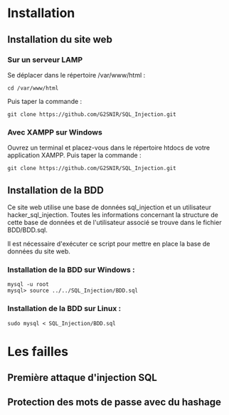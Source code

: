 # Installation

## Installation du site web

### Sur un serveur LAMP

Se déplacer dans le répertoire /var/www/html :

    cd /var/www/html

Puis taper la commande :

    git clone https://github.com/G2SNIR/SQL_Injection.git

### Avec XAMPP sur Windows

Ouvrez un terminal et placez-vous dans le répertoire htdocs de votre application XAMPP. Puis taper la commande :

    git clone https://github.com/G2SNIR/SQL_Injection.git

## Installation de la BDD

Ce site web utilise une base de données sql_injection et un utilisateur hacker_sql_injection. Toutes les informations concernant la structure de cette base de données et de l'utilisateur associé se trouve dans le fichier BDD/BDD.sql.

Il est nécessaire d'exécuter ce script pour mettre en place la base de données du site web.

### Installation de la BDD sur Windows :

    mysql -u root
    mysql> source ../../SQL_Injection/BDD.sql

### Installation de la BDD sur Linux :

    sudo mysql < SQL_Injection/BDD.sql

# Les failles

## Première attaque d'injection SQL



## Protection des mots de passe avec du hashage

